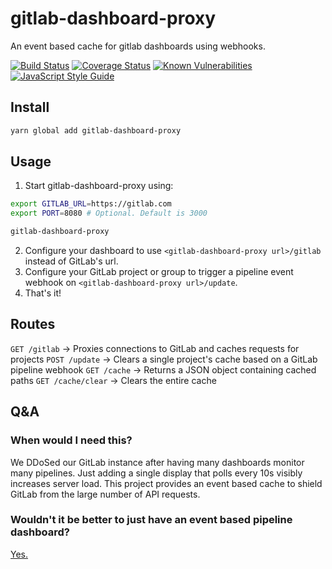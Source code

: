 # gitlab-dashboard-proxy
An event based cache for gitlab dashboards using webhooks.

[![Build Status](https://travis-ci.org/nadavami/gitlab-dashboard-proxy.svg?branch=master)](https://travis-ci.org/nadavami/gitlab-dashboard-proxy)
[![Coverage Status](https://coveralls.io/repos/github/nadavami/gitlab-dashboard-proxy/badge.svg)](https://coveralls.io/github/nadavami/gitlab-dashboard-proxy)
[![Known Vulnerabilities](https://snyk.io/test/github/nadavami/gitlab-dashboard-proxy/badge.svg?targetFile=package.json)](https://snyk.io/test/github/nadavami/gitlab-dashboard-proxy?targetFile=package.json)
[![JavaScript Style Guide](https://img.shields.io/badge/code_style-standard-brightgreen.svg)](https://standardjs.com)

## Install
```bash
yarn global add gitlab-dashboard-proxy
```

## Usage
1. Start gitlab-dashboard-proxy using:
```bash
export GITLAB_URL=https://gitlab.com
export PORT=8080 # Optional. Default is 3000

gitlab-dashboard-proxy
```
2. Configure your dashboard to use `<gitlab-dashboard-proxy url>/gitlab` instead of GitLab's url.
3. Configure your GitLab project or group to trigger a pipeline event webhook on `<gitlab-dashboard-proxy url>/update`.
4. That's it!

## Routes
`GET /gitlab` -> Proxies connections to GitLab and caches requests for projects
`POST /update` -> Clears a single project's cache based on a GitLab pipeline webhook
`GET /cache` -> Returns a JSON object containing cached paths
`GET /cache/clear` -> Clears the entire cache

## Q&A
### When would I need this?
We DDoSed our GitLab instance after having many dashboards monitor many pipelines. Just adding a single display that polls every 10s visibly increases server load. This project provides an event based cache to shield GitLab from the large number of API requests.

### Wouldn't it be better to just have an event based pipeline dashboard?
[Yes.](https://github.com/new) 
